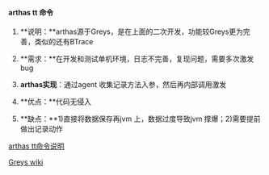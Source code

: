 #### arthas tt 命令

1. **说明：**arthas源于Greys，是在上面的二次开发，功能较Greys更为完善，类似的还有BTrace

   

2. **需求：**在开发和测试单机环境，日志不完善，复现问题，需要多次激发bug

   

3. **arthas实现**：通过agent 收集记录方法入参，然后再内部调用激发

   

4. **优点：**代码无侵入

   

5. **缺点：**1)直接将数据保存再jvm 上，数据过度导致jvm 撑爆；2)需要提前做出记录动作

   

[arthas tt命令说明](https://arthas.gitee.io/tt.html)

[Greys wiki](https://github.com/oldmanpushcart/greys-anatomy/wiki)